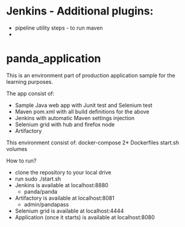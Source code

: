 # Jenkins - Additional plugins:
- pipeline utility steps - to run maven
- 

# panda_application


This is an environment part of production application sample for the learning purposes.

The app consist of:
- Sample Java web app with Junit test and Selenium test
- Maven pom.xml with all build definitions for the above
- Jenkins with automatic Maven settings injection
- Selenium grid with hub and firefox node
- Artifactory

This environment consist of:
docker-compose
2* Dockerfiles
start.sh
volumes

How to run?
- clone the repository to your local drive
- run sudo ./start.sh 
- Jenkins is available at localhost:8880
  - panda/panda
- Artifactory is available at localhost:8081
  - admin/pandapass
- Selenium grid is available at localhost:4444
- Application (once it starts) is available at localhost:8080
